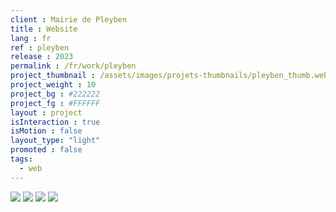```yaml
---
client : Mairie de Pleyben
title : Website
lang : fr
ref : pleyben
release : 2023
permalink : /fr/work/pleyben
project_thumbnail : /assets/images/projets-thumbnails/pleyben_thumb.webp
project_weight : 10
project_bg : #222222
project_fg : #FFFFFF
layout : project
isInteraction : true
isMotion : false
layout_type: "light"
promoted : false
tags:
  - web
---
```


![](/assets/images/projets/pleyben-1.webp)
![](/assets/images/projets/pleyben-2.webp)
![](/assets/images/projets/pleyben-3.webp)
![](/assets/images/projets/pleyben-4.webp)
